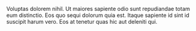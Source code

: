 Voluptas dolorem nihil. Ut maiores sapiente odio sunt repudiandae totam eum distinctio. Eos quo sequi dolorum quia est. Itaque sapiente id sint id suscipit harum vero. Eos at tenetur quas hic aut deleniti qui.